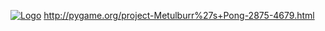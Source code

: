 [![Logo](http://www.pygame.org/thumb/c71fb4fd718a23a79d7113907c862e4f.png)](http://www.pygame.org)
http://pygame.org/project-Metulburr%27s+Pong-2875-4679.html


